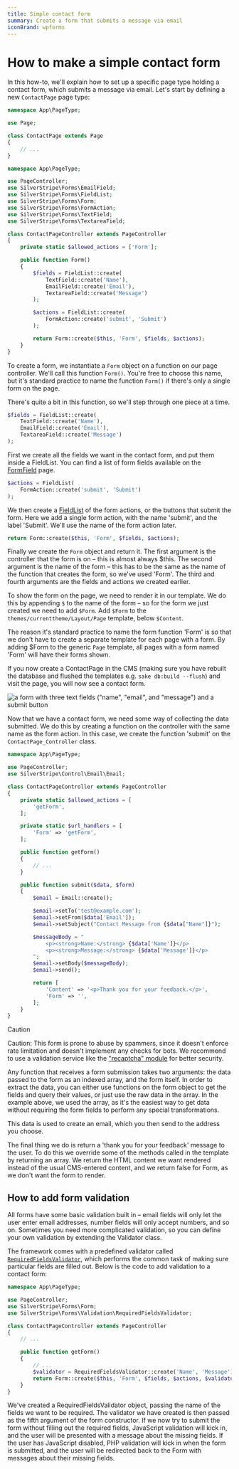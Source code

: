 ```yaml
---
title: Simple contact form
summary: Create a form that submits a message via email
iconBrand: wpforms
---
```


# How to make a simple contact form

In this how-to, we'll explain how to set up a specific page type
holding a contact form, which submits a message via email.
Let's start by defining a new `ContactPage` page type:

```php
namespace App\PageType;

use Page;

class ContactPage extends Page
{
    // ...
}
```

```php
namespace App\PageType;

use PageController;
use SilverStripe\Forms\EmailField;
use SilverStripe\Forms\FieldList;
use SilverStripe\Forms\Form;
use SilverStripe\Forms\FormAction;
use SilverStripe\Forms\TextField;
use SilverStripe\Forms\TextareaField;

class ContactPageController extends PageController
{
    private static $allowed_actions = ['Form'];

    public function Form()
    {
        $fields = FieldList::create(
            TextField::create('Name'),
            EmailField::create('Email'),
            TextareaField::create('Message')
        );

        $actions = FieldList::create(
            FormAction::create('submit', 'Submit')
        );

        return Form::create($this, 'Form', $fields, $actions);
    }
}
```

To create a form, we instantiate a `Form` object on a function on our page controller. We'll call this function `Form()`. You're free to choose this name, but it's standard practice to name the function `Form()` if there's only a single form on the page.

There's quite a bit in this function, so we'll step through one piece at a time.

```php
$fields = FieldList::create(
    TextField::create('Name'),
    EmailField::create('Email'),
    TextareaField::create('Message')
);
```

First we create all the fields we want in the contact form, and put them inside a FieldList. You can find a list of form fields available on the [FormField](api:SilverStripe\Forms\FormField) page.

```php
$actions = FieldList(
    FormAction::create('submit', 'Submit')
);
```

We then create a [FieldList](api:SilverStripe\Forms\FieldList) of the form actions, or the buttons that submit the form. Here we add a single form action, with the name 'submit', and the label 'Submit'. We'll use the name of the form action later.

```php
return Form::create($this, 'Form', $fields, $actions);
```

Finally we create the `Form` object and return it. The first argument is the controller that the form is on – this is almost always $this. The second argument is the name of the form – this has to be the same as the name of the function that creates the form, so we've used 'Form'. The third and fourth arguments are the fields and actions we created earlier.

To show the form on the page, we need to render it in our template. We do this by appending `$` to the name of the form – so for the form we just created we need to add `$Form`. Add `$Form` to the `themes/currenttheme/Layout/Page` template, below `$Content`.

The reason it's standard practice to name the form function 'Form' is so that we don't have to create a separate template for each page with a form. By adding $Form to the generic `Page` template, all pages with a form named 'Form' will have their forms shown.

If you now create a ContactPage in the CMS (making sure you have rebuilt the database and flushed the templates e.g. `sake db:build --flush`) and visit the page, you will now see a contact form.

![a form with three text fields ("name", "email", and "message") and a submit button](../../../_images/howto_contactForm.jpg)

Now that we have a contact form, we need some way of collecting the data submitted. We do this by creating a function on the controller with the same name as the form action. In this case, we create the function 'submit' on the `ContactPage_Controller` class.

```php
namespace App\PageType;

use PageController;
use SilverStripe\Control\Email\Email;

class ContactPageController extends PageController
{
    private static $allowed_actions = [
        'getForm',
    ];

    private static $url_handlers = [
        'Form' => 'getForm',
    ];

    public function getForm()
    {
        // ...
    }

    public function submit($data, $form)
    {
        $email = Email::create();

        $email->setTo('test@example.com');
        $email->setFrom($data['Email']);
        $email->setSubject("Contact Message from {$data["Name"]}");

        $messageBody = "
            <p><strong>Name:</strong> {$data['Name']}</p>
            <p><strong>Message:</strong> {$data['Message']}</p>
        ";
        $email->setBody($messageBody);
        $email->send();

        return [
            'Content' => '<p>Thank you for your feedback.</p>',
            'Form' => '',
        ];
    }
}
```

> [!CAUTION]
> Caution: This form is prone to abuse by spammers,
> since it doesn't enforce rate limitation and doesn't implement any checks for bots.
> We recommend to use a validation service like the ["recaptcha" module](https://github.com/silverstripe/silverstripe-spamprotection)
> for better security.

Any function that receives a form submission takes two arguments: the data passed to the form as an indexed array, and the form itself. In order to extract the data, you can either use functions on the form object to get the fields and query their values, or just use the raw data in the array. In the example above, we used the array, as it's the easiest way to get data without requiring the form fields to perform any special transformations.

This data is used to create an email, which you then send to the address you choose.

The final thing we do is return a 'thank you for your feedback' message to the user. To do this we override some of the methods called in the template by returning an array. We return the HTML content we want rendered instead of the usual CMS-entered content, and we return false for Form, as we don't want the form to render.

## How to add form validation

All forms have some basic validation built in – email fields will only let the user enter email addresses, number fields will only accept numbers, and so on. Sometimes you need more complicated validation, so you can define your own validation by extending the Validator class.

The framework comes with a predefined validator called [`RequiredFieldsValidator`](api:SilverStripe\Forms\Validation\RequiredFieldsValidator), which performs the common task of making sure particular fields are filled out. Below is the code to add validation to a contact form:

```php
namespace App\PageType;

use PageController;
use SilverStripe\Forms\Form;
use SilverStripe\Forms\Validation\RequiredFieldsValidator;

class ContactPageController extends PageController
{
    // ...

    public function getForm()
    {
        // ...
        $validator = RequiredFieldsValidator::create('Name', 'Message');
        return Form::create($this, 'Form', $fields, $actions, $validator);
    }
}
```

We've created a RequiredFieldsValidator object, passing the name of the fields we want to be required. The validator we have created is then passed as the fifth argument of the form constructor. If we now try to submit the form without filling out the required fields, JavaScript validation will kick in, and the user will be presented with a message about the missing fields. If the user has JavaScript disabled, PHP validation will kick in when the form is submitted, and the user will be redirected back to the Form with messages about their missing fields.
